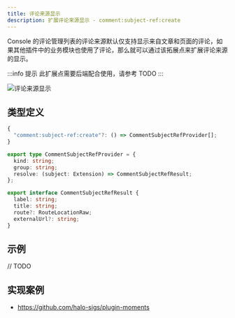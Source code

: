 ```yaml
---
title: 评论来源显示
description: 扩展评论来源显示 - comment:subject-ref:create
---
```


Console 的评论管理列表的评论来源默认仅支持显示来自文章和页面的评论，如果其他插件中的业务模块也使用了评论，那么就可以通过该拓展点来扩展评论来源的显示。

:::info 提示
此扩展点需要后端配合使用，请参考 TODO
:::

![评论来源显示](/img/developer-guide/plugin/api-reference/ui/extension-points/comment-subject-ref-create.png)

## 类型定义

```ts
{
  "comment:subject-ref:create"?: () => CommentSubjectRefProvider[];
}
```

```ts title="CommentSubjectRefProvider"
export type CommentSubjectRefProvider = {
  kind: string;
  group: string;
  resolve: (subject: Extension) => CommentSubjectRefResult;
};
```

```ts title="CommentSubjectRefResult"
export interface CommentSubjectRefResult {
  label: string;
  title: string;
  route?: RouteLocationRaw;
  externalUrl?: string;
}
```

## 示例

// TODO

## 实现案例

- <https://github.com/halo-sigs/plugin-moments>
